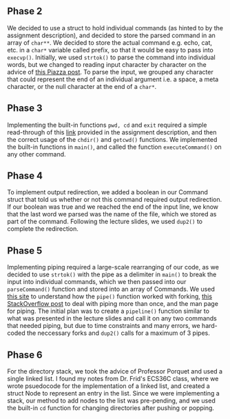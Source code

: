 ## Phase 2
We decided to use a struct to hold individual commands (as hinted to by the assignment description), and decided to store the parsed command in an array of `char**`. We decided to store the actual command e.g. echo, cat, etc. in a `char*` variable called prefix, so that it would be easy to pass into `execvp()`. Initially, we used `strtok()` to parse the command into individual words, but we changed to reading input character by character on the advice of [this Piazza post](https://piazza.com/class/k52pjbhb7ku3ws?cid=42). To parse the input, we grouped any character that could represent the end of an individual argument i.e. a space, a meta character, or the null character at the end of a `char*`.

## Phase 3
Implementing the built-in functions `pwd, cd` and `exit` required a simple read-through of this [link](https://www.gnu.org/software/libc/manual/html_mono/libc.html#Working-Directory) provided in the assignment description, and then the correct usage of the `chdir()` and `getcwd()` functions. We implemented the built-in functions in `main()`, and called the function `executeCommand()` on any other command.

## Phase 4
To implement output redirection, we added a boolean in our Command struct that told us whether or not this command required output redirection. If our boolean was true and we reached the end of the input line, we know that the last word we parsed was the name of the file, which we stored as part of the command. Following the lecture slides, we used `dup2()` to complete the redirection.

## Phase 5
Implementing piping required a large-scale rearranging of our code, as we decided to use `strtok()` with the pipe as a delimiter in `main()` to break the input into individual commands, which we then passed into our `parseCommand()` function and stored into an array of Commands. We used [this site](https://www.geeksforgeeks.org/c-program-demonstrate-fork-and-pipe/?fbclid=IwAR2Wkq-tbUO9zuL1IfI7uZsg82a_1XYxbKClhDMVxeBXVOM-UrVcGvQ8h40) to understand how the `pipe()` function worked with forking, [this StackOverflow post](https://stackoverflow.com/questions/30899706/how-to-write-read-multiple-times-to-a-pipe?fbclid=IwAR1qjVH_aAfHm29WzLut9sINT2uvgHJVtCL2LCcCuG70EMj_1bJa24QIz1E) to deal with piping more than once, and the man page for piping. The initial plan was to create a `pipeline()` function similar to what was presented in the lecture slides and call it on any two commands that needed piping, but due to time constraints and many errors, we hard-coded the neccessary forks and `dup2()` calls for a maximum of 3 pipes.

## Phase 6
For the directory stack, we took the advice of Professor Porquet and used a single linked list. I found my notes from Dr. Frid's ECS36C class, where we wrote psuedocode for the implementation of a linked list, and created a struct Node to represent an entry in the list. Since we were implementing a stack, our method to add nodes to the list was pre-pending, and we used the built-in `cd` function for changing directories after pushing or popping.
